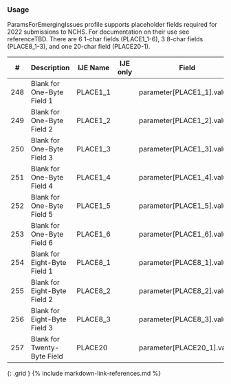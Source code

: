 ### Usage
ParamsForEmergingIssues profile supports placeholder fields required for 2022 submissions to NCHS.
                For documentation on their use see referenceTBD.
                There are 6 1-char fields (PLACE1_1-6), 3 8-char fields (PLACE8_1-3), and one 20-char field (PLACE20-1).

| **#** |  **Description**   |  **IJE Name**   | IJE only |  **Field**  |  **Type**  | **Value Set**  |
| :---------: | ------------- | ------------ | :----------: |---------- | -------- | -------- |
| 248 | Blank for One-Byte Field 1 | PLACE1_1| |parameter[PLACE1_1].value | string(1) |  | 
| 249 | Blank for One-Byte Field 2 | PLACE1_2| |parameter[PLACE1_2].value | string(1) |  | 
| 250 | Blank for One-Byte Field 3 | PLACE1_3| |parameter[PLACE1_3].value | string(1) |  | 
| 251 | Blank for One-Byte Field 4 | PLACE1_4| |parameter[PLACE1_4].value | string(1) |  | 
| 252 | Blank for One-Byte Field 5 | PLACE1_5| |parameter[PLACE1_5].value | string(1) |  | 
| 253 | Blank for One-Byte Field 6 | PLACE1_6| |parameter[PLACE1_6].value | string(1) |  | 
| 254 | Blank for Eight-Byte Field 1 | PLACE8_1| |parameter[PLACE8_1].value | string(8) |  | 
| 255 | Blank for Eight-Byte Field 2 | PLACE8_2| |parameter[PLACE8_2].value | string(8) |  | 
| 256 | Blank for Eight-Byte Field 3 | PLACE8_3| |parameter[PLACE8_3].value | string(8) |  | 
| 257 | Blank for Twenty-Byte Field | PLACE20| |parameter[PLACE20_1].value | string(20) |  | 
{: .grid }
{% include markdown-link-references.md %}
